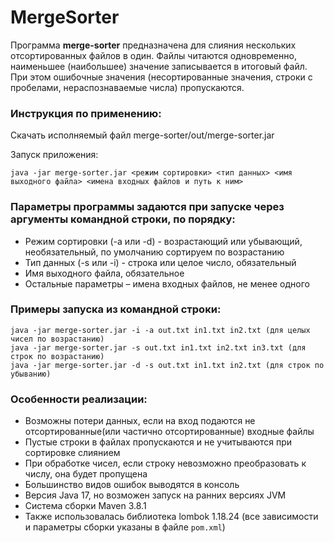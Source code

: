 # MergeSorter

Программа **merge-sorter** предназначена для слияния нескольких отсортированных файлов в один. Файлы читаются одновременно, наименьшее (наибольшее) значение записывается в итоговый файл. При этом ошибочные значения (несортированные значения, строки с пробелами, нераспознаваемые числа) пропускаются.

### Инструкция по применению:

  Скачать исполняемый файл merge-sorter/out/merge-sorter.jar
  
  Запуск приложения: 
  
    java -jar merge-sorter.jar <режим сортировки> <тип данных> <имя выходного файла> <имена входных файлов и путь к ним>

### Параметры программы задаются при запуске через аргументы командной строки, по порядку:

* Режим сортировки (-a или -d) - возрастающий или убывающий, необязательный, по умолчанию сортируем по возрастанию
* Тип данных (-s или -i) - строка или целое число, обязательный
* Имя выходного файла, обязательное
* Остальные параметры – имена входных файлов, не менее одного

### Примеры запуска из командной строки:

    java -jar merge-sorter.jar -i -a out.txt in1.txt in2.txt (для целых чисел по возрастанию)
    java -jar merge-sorter.jar -s out.txt in1.txt in2.txt in3.txt (для строк по возрастанию)
    java -jar merge-sorter.jar -d -s out.txt in1.txt in2.txt (для строк по убыванию)

### Особенности реализации:

- Возможны потери данных, если на вход подаются не отсортированные(или частично отсортированные) входные файлы
- Пустые строки в файлах пропускаются и не учитываются при сортировке слиянием
- При обработке чисел, если строку невозможно преобразовать к числу, она будет пропущена
- Большинство видов ошибок выводятся в консоль
- Версия Java 17, но возможен запуск на ранних версиях JVM
- Система сборки Maven 3.8.1
- Также использовалась библиотека lombok 1.18.24 (все зависимости и параметры сборки указаны в файле `pom.xml`)
